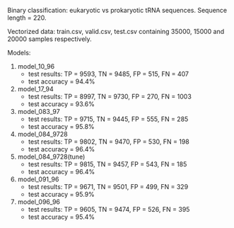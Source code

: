 Binary classification: eukaryotic vs prokaryotic tRNA sequences. Sequence length = 220.

Vectorized data: train.csv, valid.csv, test.csv containing 35000, 15000 and 20000 samples respectively.

Models:
  
1. model_10_96
   * test results: TP = 9593, TN = 9485, FP = 515, FN = 407 
   * test accuracy = 94.4%
2. model_17_94
   * test results: TP = 8997, TN = 9730, FP = 270, FN = 1003 
   * test accuracy = 93.6%
3. model_083_97
   * test results: TP = 9715, TN = 9445, FP = 555, FN = 285 
   * test accuracy = 95.8%
4. model_084_9728
   * test results: TP = 9802, TN = 9470, FP = 530, FN = 198 
   * test accuracy = 96.4%
5. model_084_9728(tune)
   * test results: TP = 9815, TN = 9457, FP = 543, FN = 185 
   * test accuracy = 96.4%
6. model_091_96
   * test results: TP = 9671, TN = 9501, FP = 499, FN = 329 
   * test accuracy = 95.9%
7. model_096_96
   * test results: TP = 9605, TN = 9474, FP = 526, FN = 395 
   * test accuracy = 95.4%

